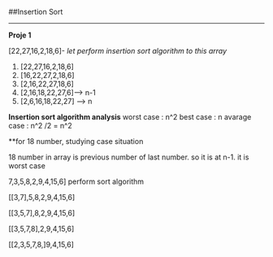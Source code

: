 ##Insertion Sort
***
**Proje 1**

[22,27,16,2,18,6]- *let perform  insertion sort algorithm to this array*

1)  [22,27,16,2,18,6]
2)  [16,22,27,2,18,6]
3)  [2,16,22,27,18,6]
4)  [2,16,18,22,27,6]--> n-1
5)  [2,6,16,18,22,27] --> n

**Insertion sort algorithm analysis**
worst case : n^2
best case : n
avarage case :  n^2 /2 = n^2

**for 18 number, studying case situation

18 number in array is previous number of last number. so it is at n-1.
it is worst case


7,3,5,8,2,9,4,15,6]  perform sort algorithm

[[3,7],5,8,2,9,4,15,6]

[[3,5,7],8,2,9,4,15,6]

[[3,5,7,8],2,9,4,15,6]

[[2,3,5,7,8,]9,4,15,6]